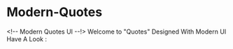 # Modern-Quotes
&lt;!-- Modern Quotes UI  --!>
Welcome to "Quotes" Designed With Modern UI
Have A Look :
